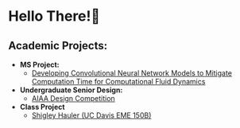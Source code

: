 <h1> Hello There!👋</h1>
<h2>Academic Projects:</h2>

- <b>MS Project: </b>
  - [Developing Convolutional Neural Network Models to Mitigate Computation Time for Computational Fluid Dynamics](https://github.com/sawaaron221/MS-Project)
- <b>Undergraduate Senior Design: </b>
  - [ AIAA Design Competition]()
- <b>Class Project </b>
  - [Shigley Hauler (UC Davis EME 150B)]() 
